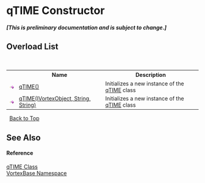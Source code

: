 # qTIME Constructor 
 _**\[This is preliminary documentation and is subject to change.\]**_


## Overload List
&nbsp;<table><tr><th></th><th>Name</th><th>Description</th></tr><tr><td>![Public method](media/pubmethod.gif "Public method")</td><td><a href="M_VortexBase_qTIME__ctor.md">qTIME()</a></td><td>
Initializes a new instance of the <a href="T_VortexBase_qTIME.md">qTIME</a> class</td></tr><tr><td>![Public method](media/pubmethod.gif "Public method")</td><td><a href="M_VortexBase_qTIME__ctor_1.md">qTIME(IVortexObject, String, String)</a></td><td>
Initializes a new instance of the <a href="T_VortexBase_qTIME.md">qTIME</a> class</td></tr></table>&nbsp;
<a href="#qtime-constructor">Back to Top</a>

## See Also


#### Reference
<a href="T_VortexBase_qTIME.md">qTIME Class</a><br /><a href="N_VortexBase.md">VortexBase Namespace</a><br />